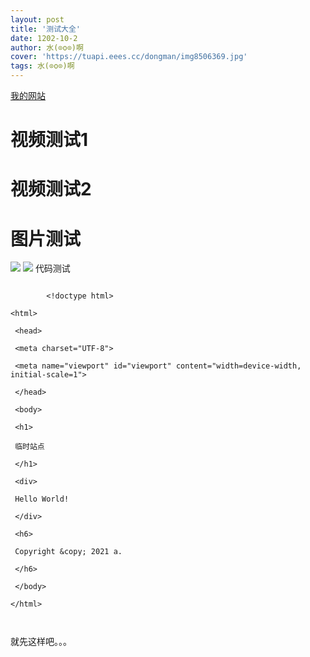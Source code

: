 ```yaml
---
layout: post
title: '测试大全'
date: 1202-10-2
author: 水(⊙o⊙)啊
cover: 'https://tuapi.eees.cc/dongman/img8506369.jpg'
tags: 水(⊙o⊙)啊
---
```

<a href="http://rj.jxdns.top/">我的网站</a>
<h1>视频测试1</h1>
 <object width="100%" height="500px" data="https://1251316161.vod2.myqcloud.com/5f6ddb64vodsh1251316161/a556fd8f5285890810781053695/qtEhofJpCzoA.mp4"></object>
 <h1>视频测试2</h1>
 <object width="100%" height="500px" data="http://1251316161.vod2.myqcloud.com/007a649dvodcq1251316161/9559446f5285890805955416172/bxPX4MtGeoMA.mp4"></object>
 <h1>图片测试</h1>
<img src="http://rj.jxdns.top/upload/admin/chm6ly9ibg9nlmnzzg4ubmv0l3fxxzq1mdq4nzez,size_16,color_ffffff,t_70_2.jpg">
<img src="http://rj.jxdns.top/upload/admin/1618673732240.jpg">
代码测试
<pre><code class="language-html">
		&lt;!doctype html&gt;<br />
&lt;html&gt;<br />
<span> </span>&lt;head&gt;&nbsp;<br />
<span> </span>&lt;meta charset="UTF-8"&gt;&nbsp;<br />
<span> </span>&lt;meta name="viewport" id="viewport" content="width=device-width, initial-scale=1"&gt;&nbsp;<br />
<span> </span>&lt;/head&gt;&nbsp;<br />
<span> </span>&lt;body&gt;&nbsp;<br />
<span> </span>&lt;h1&gt;&nbsp;<br />
<span> </span>临时站点&nbsp;<br />
<span> </span>&lt;/h1&gt;&nbsp;<br />
<span> </span>&lt;div&gt;<br />
<span> </span>Hello World!&nbsp;<br />
<span> </span>&lt;/div&gt;&nbsp;<br />
<span> </span>&lt;h6&gt;&nbsp;<br />
<span> </span>Copyright &amp;copy; 2021 a.&nbsp;<br />
<span> </span>&lt;/h6&gt;&nbsp;&nbsp;<br />
<span> </span>&lt;/body&gt;<br />
&lt;/html&gt;<br />
	</code></pre>
就先这样吧。。。
